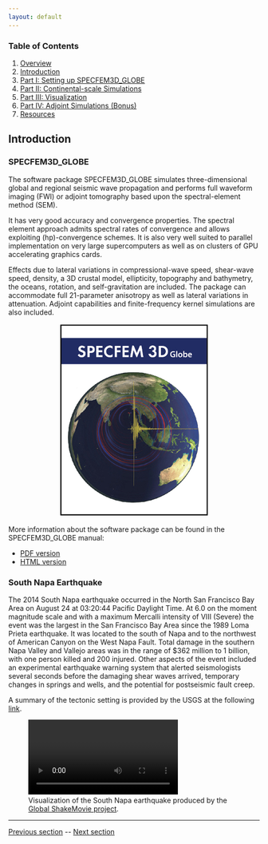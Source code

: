 ```yaml
---
layout: default
---
```


### Table of Contents
1. [Overview](/index.md)
2. [Introduction](/intro_specfem.md)
3. [Part I: Setting up SPECFEM3D_GLOBE](/setup_specfem3d.md)
4. [Part II: Continental-scale Simulations](/prepare_data.md)
5. [Part III: Visualization](/vis_seismo.md)
6. [Part IV: Adjoint Simulations (Bonus)](/run_adj_solver.md)
7. [Resources](resources.md)


## Introduction

### SPECFEM3D_GLOBE <a name="specfem"></a>

The software package SPECFEM3D_GLOBE simulates three-dimensional global and
regional seismic wave propagation and performs full waveform imaging (FWI) or
adjoint tomography based upon the spectral-element method (SEM). 

It has very good accuracy and convergence properties. The spectral element
approach admits spectral rates of convergence and allows exploiting
(hp)-convergence schemes. It is also very well suited to parallel
implementation on very large supercomputers as well as on clusters of GPU
accelerating graphics cards.

Effects due to lateral variations in compressional-wave speed, shear-wave
speed, density, a 3D crustal model, ellipticity, topography and bathymetry, the
oceans, rotation, and self-gravitation are included. The package can
accommodate full 21-parameter anisotropy as well as lateral variations in attenuation.
Adjoint capabilities and finite-frequency kernel simulations are also included.


<p align="center">
  <img src="Fig/cover-small.jpeg" alt="SPECFEM3D_GLOBE">
</p>


More information about the software package can be found in the SPECFEM3D_GLOBE
manual:

* [PDF version](https://geodynamics.org/cig/software/specfem3d_globe/specfem3d_globe-manual.pdf)
* [HTML version](http://specfem3d-globe.readthedocs.io/en/latest/)


### South Napa Earthquake <a name="napa"></a>

The 2014 South Napa earthquake occurred in the North San Francisco Bay Area on
August 24 at 03:20:44 Pacific Daylight Time. At 6.0 on the moment magnitude
scale and with a maximum Mercalli intensity of VIII (Severe) the event was the
largest in the San Francisco Bay Area since the 1989 Loma Prieta earthquake. It
was located to the south of Napa and to the northwest of American Canyon on the
West Napa Fault. Total damage in the southern Napa Valley and Vallejo areas was
in the range of $362 million to 1 billion, with one person killed and 200
injured. Other aspects of the event included an experimental earthquake warning
system that alerted seismologists several seconds before the damaging shear
waves arrived, temporary changes in springs and wells, and the potential for
postseismic fault creep.

A summary of the tectonic setting is provided by the USGS at the following 
[link](https://earthquake.usgs.gov/archive/product/poster/20140824/us/1480721358422/poster.pdf).

<figure>
  <video src="Fig/orange.mp4" controls preload></video>
  <figcaption>Visualization of the South Napa earthquake produced by the <a
  href="http://global.shakemovie.princeton.edu/home.jsp">Global
  ShakeMovie project</a>.</figcaption>
</figure>

---

[Previous section](/index.md) -- [Next section](/setup_specfem3d.md)
